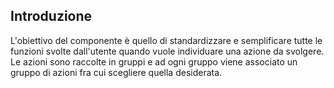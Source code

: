 ## Introduzione
L'obiettivo del componente è quello di standardizzare e semplificare tutte le funzioni svolte dall'utente quando vuole individuare una azione da svolgere.
Le azioni sono raccolte in gruppi e ad ogni gruppo viene associato un gruppo di azioni fra cui scegliere quella desiderata.
